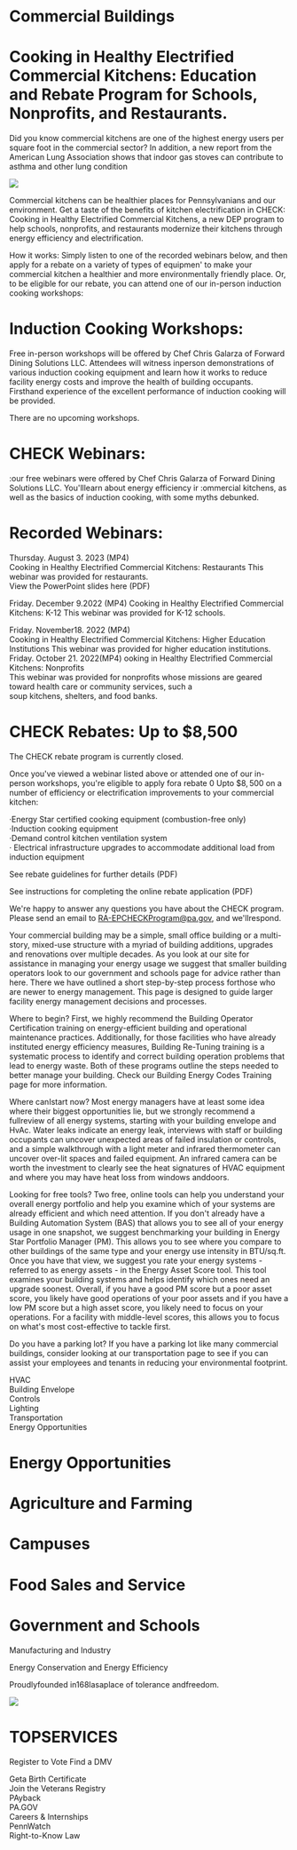 # Commercial Buildings  

# Cooking in Healthy Electrified Commercial Kitchens: Education and Rebate Program for Schools, Nonprofits, and Restaurants.  

Did you know commercial kitchens are one of the highest energy users per square foot in the commercial sector? In addition, a new report from the American Lung Association shows that indoor gas stoves can contribute to asthma and other lung condition  

![](images/0c281f40ff509229956083af72daec8e0265d61e9aa5b3c7b72ee572b115bcdd.jpg)  

Commercial kitchens can be healthier places for Pennsylvanians and our environment. Get a taste of the benefits of kitchen electrification in CHECK: Cooking in Healthy Electrified Commercial Kitchens, a new DEP program to help schools, nonprofits, and restaurants modernize their kitchens through energy efficiency and electrification.  

How it works: Simply listen to one of the recorded webinars below, and then apply for a rebate on a variety of types of equipmen' to make your commercial kitchen a healthier and more environmentally friendly place. Or, to be eligible for our rebate, you can attend one of our in-person induction cooking workshops:  

# Induction Cooking Workshops:  

Free in-person workshops will be offered by Chef Chris Galarza of Forward Dining Solutions LLC. Attendees will witness inperson demonstrations of various induction cooking equipment and learn how it works to reduce facility energy costs and improve the health of building occupants. Firsthand experience of the excellent performance of induction cooking will be provided.  

There are no upcoming workshops.  

# CHECK Webinars:  

:our free webinars were offered by Chef Chris Galarza of Forward Dining Solutions LLC. You'lllearn about energy efficiency ir :ommercial kitchens, as well as the basics of induction cooking, with some myths debunked.  

# Recorded Webinars:  

Thursday. August 3. 2023 (MP4)   
Cooking in Healthy Electrified Commercial Kitchens: Restaurants This webinar was provided for restaurants.   
View the PowerPoint slides here (PDF)  

Friday. December 9.2022 (MP4) Cooking in Healthy Electrified Commercial Kitchens: K-12 This webinar was provided for K-12 schools.  

Friday. November18. 2022 (MP4)   
Cooking in Healthy Electrified Commercial Kitchens: Higher Education Institutions This webinar was provided for higher education institutions.   
Friday. October 21. 2022(MP4) ooking in Healthy Electrified Commercial Kitchens: Nonprofits   
This webinar was provided for nonprofits whose missions are geared toward health care or community services, such a   
soup kitchens, shelters, and food banks.  

# CHECK Rebates: Up to \$8,500  

The CHECK rebate program is currently closed.  

Once you've viewed a webinar listed above or attended one of our in-person workshops, you're eligible to apply fora rebate 0 Upto $\$8,500$ on a number of efficiency or electrification improvements to your commercial kitchen:  

·Energy Star certified cooking equipment (combustion-free only)   
·Induction cooking equipment   
·Demand control kitchen ventilation system   
· Electrical infrastructure upgrades to accommodate additional load from induction equipment  

See rebate guidelines for further details (PDF)  

See instructions for completing the online rebate application (PDF)  

We're happy to answer any questions you have about the CHECK program. Please send an email to RA-EPCHECKProgram@pa.gov, and we'llrespond.  

Your commercial building may be a simple, small office building or a multi-story, mixed-use structure with a myriad of building additions, upgrades and renovations over multiple decades. As you look at our site for assistance in managing your energy usage we suggest that smaller building operators look to our government and schools page for advice rather than here. There we have outlined a short step-by-step process forthose who are newer to energy management. This page is designed to guide larger facility energy management decisions and processes.  

Where to begin? First, we highly recommend the Building Operator Certification training on energy-efficient building and operational maintenance practices. Additionally, for those facilities who have already instituted energy efficiency measures, Building Re-Tuning training is a systematic process to identify and correct building operation problems that lead to energy waste. Both of these programs outline the steps needed to better manage your building. Check our Building Energy Codes Training page for more information.  

Where canIstart now? Most energy managers have at least some idea where their biggest opportunities lie, but we strongly recommend a fullreview of all energy systems, starting with your building envelope and HvAc. Water leaks indicate an energy leak, interviews with staff or building occupants can uncover unexpected areas of failed insulation or controls, and a simple walkthrough with a light meter and infrared thermometer can uncover over-lit spaces and failed equipment. An infrared camera can be worth the investment to clearly see the heat signatures of HVAC equipment and where you may have heat loss from windows anddoors.  

Looking for free tools? Two free, online tools can help you understand your overall energy portfolio and help you examine which of your systems are already efficient and which need attention. If you don't already have a Building Automation System (BAS) that allows you to see all of your energy usage in one snapshot, we suggest benchmarking your building in Energy Star Portfolio Manager (PM). This allows you to see where you compare to other buildings of the same type and your energy use intensity in BTU/sq.ft. Once you have that view, we suggest you rate your energy systems - referred to as energy assets - in the Energy Asset Score tool. This tool examines your building systems and helps identify which ones need an upgrade soonest. Overall, if you have a good PM score but a poor asset score, you likely have good operations of your poor assets and if you have a low PM score but a high asset score, you likely need to focus on your operations. For a facility with middle-level scores, this allows you to focus on what's most cost-effective to tackle first.  

Do you have a parking lot? If you have a parking lot like many commercial buildings, consider looking at our transportation page to see if you can assist your employees and tenants in reducing your environmental footprint.  

HVAC   
Building Envelope   
Controls   
Lighting   
Transportation   
Energy Opportunities  

# Energy Opportunities  

# Agriculture and Farming  

# Campuses  

# Food Sales and Service  

# Government and Schools  

Manufacturing and Industry  

Energy Conservation and Energy Efficiency  

Proudlyfounded in168lasaplace of tolerance andfreedom.  

![](images/b1f3111a93fcf6a4a7ab0bf780c90211538bcfe47bd3af542ca87e9cffe6fd50.jpg)  

# TOPSERVICES  

Register to Vote Find a DMV  

Geta Birth Certificate   
Join the Veterans Registry   
PAyback   
PA.GOV   
Careers & Internships   
PennWatch   
Right-to-Know Law  